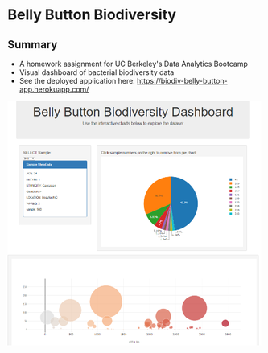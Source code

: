 # Belly Button Biodiversity
## Summary
* A homework assignment for UC Berkeley's Data Analytics Bootcamp 
* Visual dashboard of bacterial biodiversity data
* See the deployed application here: https://biodiv-belly-button-app.herokuapp.com/


![](dashboard_image.PNG)

